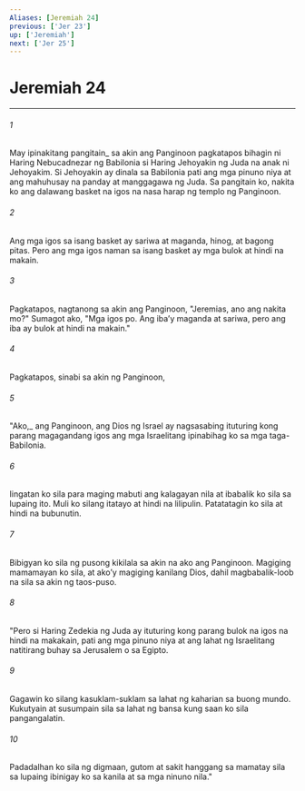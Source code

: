 ```yaml
---
Aliases: [Jeremiah 24]
previous: ['Jer 23']
up: ['Jeremiah']
next: ['Jer 25']
---
```

# Jeremiah 24

***






















###### 1 










May ipinakitang pangitain_ sa akin ang Panginoon pagkatapos bihagin ni Haring Nebucadnezar ng Babilonia si Haring Jehoyakin ng Juda na anak ni Jehoyakim. Si Jehoyakin ay dinala sa Babilonia pati ang mga pinuno niya at ang mahuhusay na panday at manggagawa ng Juda. Sa pangitain ko, nakita ko ang dalawang basket na igos na nasa harap ng templo ng Panginoon. 





















###### 2 










Ang mga igos sa isang basket ay sariwa at maganda, hinog, at bagong pitas. Pero ang mga igos naman sa isang basket ay mga bulok at hindi na makain. 





















###### 3 










Pagkatapos, nagtanong sa akin ang Panginoon, "Jeremias, ano ang nakita mo?" Sumagot ako, "Mga igos po. Ang ibaʼy maganda at sariwa, pero ang iba ay bulok at hindi na makain." 





















###### 4 










Pagkatapos, sinabi sa akin ng Panginoon, 





















###### 5 










"Ako,_ ang Panginoon, ang Dios ng Israel ay nagsasabing ituturing kong parang magagandang igos ang mga Israelitang ipinabihag ko sa mga taga-Babilonia. 





















###### 6 










Iingatan ko sila para maging mabuti ang kalagayan nila at ibabalik ko sila sa lupaing ito. Muli ko silang itatayo at hindi na lilipulin. Patatatagin ko sila at hindi na bubunutin. 





















###### 7 










Bibigyan ko sila ng pusong kikilala sa akin na ako ang Panginoon. Magiging mamamayan ko sila, at akoʼy magiging kanilang Dios, dahil magbabalik-loob na sila sa akin ng taos-puso. 





















###### 8 










"Pero si Haring Zedekia ng Juda ay ituturing kong parang bulok na igos na hindi na makakain, pati ang mga pinuno niya at ang lahat ng Israelitang natitirang buhay sa Jerusalem o sa Egipto. 





















###### 9 










Gagawin ko silang kasuklam-suklam sa lahat ng kaharian sa buong mundo. Kukutyain at susumpain sila sa lahat ng bansa kung saan ko sila pangangalatin. 





















###### 10 










Padadalhan ko sila ng digmaan, gutom at sakit hanggang sa mamatay sila sa lupaing ibinigay ko sa kanila at sa mga ninuno nila."
